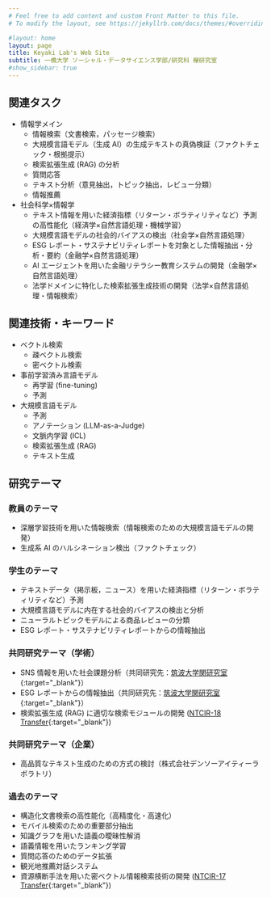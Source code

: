 ```yaml
---
# Feel free to add content and custom Front Matter to this file.
# To modify the layout, see https://jekyllrb.com/docs/themes/#overriding-theme-defaults

#layout: home
layout: page
title: Keyaki Lab's Web Site
subtitle: 一橋大学 ソーシャル・データサイエンス学部/研究科 欅研究室
#show_sidebar: true
---
```

## 関連タスク
- 情報学メイン
  - 情報検索（文書検索，パッセージ検索）
  - 大規模言語モデル（生成 AI）の生成テキストの真偽検証（ファクトチェック・根拠提示）
  - 検索拡張生成 (RAG) の分析
  - 質問応答
  - テキスト分析（意見抽出，トピック抽出，レビュー分類）
  - 情報推薦
- 社会科学×情報学
  - テキスト情報を用いた経済指標（リターン・ボラティリティなど）予測の高性能化（経済学×自然言語処理・機械学習）
  - 大規模言語モデルの社会的バイアスの検出（社会学×自然言語処理）
  - ESG レポート・サステナビリティレポートを対象とした情報抽出・分析・要約（金融学×自然言語処理）
  - AI エージェントを用いた金融リテラシー教育システムの開発（金融学×自然言語処理）
  - 法学ドメインに特化した検索拡張生成技術の開発（法学×自然言語処理・情報検索）

## 関連技術・キーワード
- ベクトル検索
	- 疎ベクトル検索
	- 密ベクトル検索
- 事前学習済み言語モデル
	- 再学習 (fine-tuning)
	- 予測
- 大規模言語モデル
	- 予測
	- アノテーション (LLM-as-a-Judge)
	- 文脈内学習 (ICL)
	- 検索拡張生成 (RAG)
	- テキスト生成

## 研究テーマ
### 教員のテーマ
- 深層学習技術を用いた情報検索（情報検索のための大規模言語モデルの開発）
- 生成系 AI のハルシネーション検出（ファクトチェック）

### 学生のテーマ
- テキストデータ（掲示板，ニュース）を用いた経済指標（リターン・ボラティリティなど）予測
- 大規模言語モデルに内在する社会的バイアスの検出と分析
- ニューラルトピックモデルによる商品レビューの分類
- ESG レポート・サステナビリティレポートからの情報抽出

### 共同研究テーマ（学術）
- SNS 情報を用いた社会課題分析（共同研究先：[筑波大学関研究室](https://cu.slis.tsukuba.ac.jp/index.html){:target="_blank"}）
- ESG レポートからの情報抽出（共同研究先：[筑波大学関研究室](https://cu.slis.tsukuba.ac.jp/index.html){:target="_blank"}）
- 検索拡張生成 (RAG) に適切な検索モジュールの開発 ([NTCIR-18 Transfer](https://github.com/ntcirtransfer/transfer2/discussions/2){:target="_blank"})

### 共同研究テーマ（企業）
- 高品質なテキスト生成のための方式の検討（株式会社デンソーアイティーラボラトリ）

### 過去のテーマ
- 構造化文書検索の高性能化（高精度化・高速化）
- モバイル検索のための重要部分抽出
- 知識グラフを用いた語義の曖昧性解消
- 語義情報を用いたランキング学習
- 質問応答のためのデータ拡張
- 観光地推薦対話システム
- 資源横断手法を用いた密ベクトル情報検索技術の開発 ([NTCIR-17 Transfer](https://github.com/ntcirtransfer/transfer1/discussions/2){:target="_blank"})

